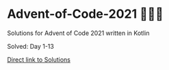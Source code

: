 # Advent-of-Code-2021 🎄🌟🎅
Solutions for Advent of Code 2021 written in Kotlin

Solved: Day 1-13

[Direct link to Solutions](https://github.com/patrick-elmquist/Advent-of-Code-2021/tree/main/src/main/kotlin)
